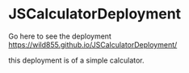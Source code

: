 # JSCalculatorDeployment

Go here to see the deployment  https://wild855.github.io/JSCalculatorDeployment/

this deployment is of a simple calculator. 


